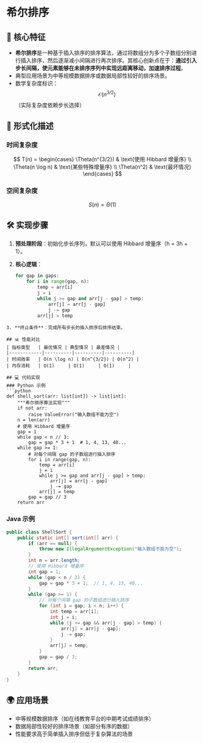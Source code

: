 
# 希尔排序

## 🌟 核心特征

- **希尔排序**是一种基于插入排序的排序算法，通过将数组分为多个子数组分别进行插入排序，然后逐渐减小间隔进行再次排序。其核心创新点在于：**通过引入步长间隔，使元素能够在未排序序列中实现远距离移动，加速排序过程**。
- 典型应用场景为中等规模数据排序或数据局部性较好的排序场景。
- 数学复杂度标识：
  $$ \mathcal{O}(n^{3/2}) $$
  （实际复杂度依赖步长选择）

## 🧮 形式化描述

### 时间复杂度

$$
T(n) = \begin{cases}
    \Theta(n^{3/2}) & \text{使用 Hibbard 增量序} \\
    \Theta(n \log n) & \text{某些特殊增量序} \\
    \Theta(n^2) & \text{最坏情况}
\end{cases}
$$

### 空间复杂度

$$ S(n) = \Theta(1) $$

## 🛠 实现步骤

1. **预处理阶段**：初始化步长序列，默认可以使用 Hibbard 增量序（h = 3h + 1）。
2. **核心逻辑**：

    ```python
    for gap in gaps:
        for i in range(gap, n):
            temp = arr[i]
            j = i
            while j >= gap and arr[j - gap] > temp:
                arr[j] = arr[j - gap]
                j -= gap
            arr[j] = temp

```
3. **终止条件**：完成所有步长的插入排序后排序结束。

## 📊 性能对比
| 指标类型   | 最优情况 | 典型情况 | 最差情况 |
|------------|----------|----------|----------|
| 时间效率   | O(n \log n) | O(n^{3/2}) | O(n^2) |
| 内存消耗   | O(1)     | O(1)     | O(1)     |

## 💻 代码实现
### Python 示例
```python
def shell_sort(arr: list[int]) -> list[int]:
    """希尔排序算法实现"""
    if not arr:
        raise ValueError("输入数组不能为空")
    n = len(arr)
    # 使用 Hibbard 增量序
    gap = 1
    while gap < n // 3:
        gap = gap * 3 + 1  # 1, 4, 13, 40...
    while gap >= 1:
        # 对每个间隔 gap 的子数组进行插入排序
        for i in range(gap, n):
            temp = arr[i]
            j = i
            while j >= gap and arr[j - gap] > temp:
                arr[j] = arr[j - gap]
                j -= gap
            arr[j] = temp
        gap = gap // 3
    return arr
```

### Java 示例

```java
public class ShellSort {
    public static int[] sort(int[] arr) {
        if (arr == null) {
            throw new IllegalArgumentException("输入数组不能为空");
        }
        int n = arr.length;
        // 使用 Hibbard 增量序
        int gap = 1;
        while (gap < n / 3) {
            gap = gap * 3 + 1;  // 1, 4, 13, 40...
        }
        while (gap >= 1) {
            // 对每个间隔 gap 的子数组进行插入排序
            for (int i = gap; i < n; i++) {
                int temp = arr[i];
                int j = i;
                while (j >= gap && arr[j - gap] > temp) {
                    arr[j] = arr[j - gap];
                    j -= gap;
                }
                arr[j] = temp;
            }
            gap = gap / 3;
        }
        return arr;
    }
}
```

## 🌍 应用场景

- 中等规模数据排序（如在线教育平台的中期考试成绩排序）
- 数据局部性较好的排序场景（如部分有序的数据）
- 性能要求高于简单插入排序但低于复杂算法的场景
